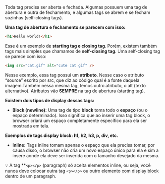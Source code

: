 Toda tag precisa ser aberta e fechada. Algumas possuem uma tag de abertura e outra de fechamento, e algumas tags se abrem e se fecham sozinhas (self-closing tags).

**Uma tag de abertura e fechamento se parecem com isso:**

```html
<h1>Hello world!</h1>
```

Esse é um exemplo de **starting tag e closing tag**. Porém, existem também tags mais simples que chamamos de **self-closing tag**. Uma self-closing tag se parece com isso:

```html
<img src="cat.gif" alt="cute cat gif" />
```

Nesse exemplo, essa tag possui um **atributo**. Nesse caso o atributo “source” escrito por src, que diz ao código qual é a fonte daquela imagem.Também nessa mesma tag, temos outro atributo, o alt (texto alternativo). Atributos vão **SEMPRE** na tag de abertura (starting tag).

**Existem dois tipos de display dessas tags:**

- **Block (newline):** Uma tag de tipo **block** toma todo o **espaço** (ou o espaço determinado). Isso significa que ao inserir uma tag block, o browser criará um espaço completamente específico para ela ser mostrada em tela.

**Exemplos de tags display block: h1, h2, h3, p, div, etc.**

- **Inline:** Tags inline tomam apenas o espaço que ela precisa tomar, por causa disso, o browser não cria um novo espaço único para ela e sim a insere aonde ela deve ser inserida com o tamanho desejado da mesma.

💡 A tag **`<p></p>` (paragraph) só aceita elementos inline, ou seja, você nunca deve colocar outra tag `<p></p>` ou outro elemento com display block dentro de um paragraph.

